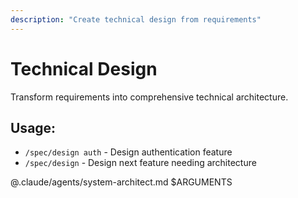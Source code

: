 ```yaml
---
description: "Create technical design from requirements"
---
```


# Technical Design

Transform requirements into comprehensive technical architecture.

## Usage:
- `/spec/design auth` - Design authentication feature
- `/spec/design` - Design next feature needing architecture

@.claude/agents/system-architect.md $ARGUMENTS